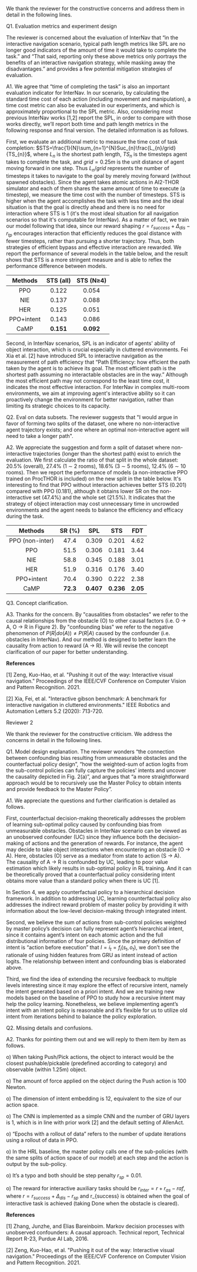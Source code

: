 We thank the reviewer for the constructive concerns and address them in detail in the following lines.

Q1. Evaluation metrics and experiment design

The reviewer is concerned about the evaluation of InterNav that “in the interactive navigation scenario, typical path length metrics like SPL are no longer good indicators of the amount of time it would take to complete the task.” and “That said, reporting only these above metrics only portrays the benefits of an interactive navigation strategy, while masking away the disadvantages.” and provides a few potential mitigation strategies of evaluation.

A1. We agree that “time of completing the task” is also an important evaluation indicator for InterNav. In our scenario, by calculating the standard time cost of each action (including movement and manipulation), a time cost metric can also be evaluated in our experiments, and which is approximately proportional to the SPL metric. Also, considering most previous InterNav works [1,2] report the SPL, in order to compare with those works directly, we’ll report both time and path length metrics in the following response and final version. The detailed information is as follows.

First, we evaluate an additional metric to measure the time cost of task completion: $STS=\frac{1}{N}\sum_{n=1}^{N}Suc_{n}\frac{L_{n}/grid}{TS_{n}}$, where $L_{n}$ is the shortest path length, $TS_{n}$ is the timesteps agent takes to complete the task, and $grid=0.25m$ is the unit distance of agent moving forward in one step. Thus $L_{n}/grid$ represents the number of timesteps it takes to navigate to the goal by merely moving forward (without spawned obstacles). Since the agent takes atomic actions in AI2-THOR simulator and each of them shares the same amount of time to execute (a timestep), we measure the time cost with the number of timesteps. STS is higher when the agent accomplishes the task with less time and the ideal situation is that the goal is directly ahead and there is no need for interaction where STS is 1 (it's the most ideal situation for all navigation scenarios so that it's computable for InterNav). As a matter of fact, we train our model following that idea, since our reward shaping $r=r_{success}+\Delta_{dis}-r_{tp}$ encourages interaction that efficiently reduces the goal distance with fewer timesteps, rather than pursuing a shorter trajectory. Thus, both strategies of efficient bypass and effective interaction are rewarded. We report the performance of several models in the table below, and the result shows that STS is a more stringent measure and is able to reflex the performance difference between models. 

|Methods|STS (all)|STS (N$\geq$4)|
|:----:|:----:|:----:|
|PPO|0.122|0.054|
|NIE|0.137|0.088|
|HER|0.125|0.051|
|PPO+intent|0.143|0.086|
|CaMP|**0.151**|**0.092**|

Second, in InterNav scenarios, SPL is an indicator of agents' ability of object interaction, which is crucial especially in cluttered environments. Fei Xia et al. [2] have introduced SPL to interactive navigation as the measurement of path efficiency that “Path Efficiency: how efficient the path taken by the agent is to achieve its goal. The most efficient path is the shortest path assuming no interactable obstacles are in the way.” Although the most efficient path may not correspond to the least time cost, it indicates the most effective interaction. For InterNav in complex multi-room environments, we aim at improving agent's interactive ability so it can proactively change the environment for better navigation, rather than limiting its strategic choices to its capacity.

Q2. Eval on data subsets. The reviewer suggests that "I would argue in favor of forming two splits of the dataset, one where no non-interactive agent trajectory exists; and one where an optimal non-interactive agent will need to take a longer path".

A2. We appreciate the suggestion and form a split of dataset where non-interactive trajectories (longer than the shortest path) exist to enrich the evaluation. We first calculate the ratio of that split in the whole dataset: 20.5% (overall), 27.4% (1 $\sim$ 2 rooms), 18.6% (3 $\sim$ 5 rooms), 12.4% (6 $\sim$ 10 rooms). Then we report the performance of models (a non-interactive PPO trained on ProcTHOR is included) on the new split in the table below. It's interesting to find that PPO without interaction achieves better STS (0.201) compared with PPO (0.181), although it obtains lower SR on the non-interactive set (47.4%) and the whole set (21.5%). It indicates that the strategy of object interaction may cost unnecessary time in uncrowded environments and the agent needs to balance the efficiency and efficacy during the task.

|Methods|SR (%)|SPL|STS|FDT|
|:----:|:----:|:----:|:----:|:----:|
|PPO (non-inter)|47.4|0.309|0.201|4.62|
|PPO|51.5|0.306|0.181|3.44|
|NIE|58.8|0.345|0.188|3.01|
|HER|51.9|0.316|0.176|3.40|
|PPO+intent|70.4|0.390|0.222|2.38|
|CaMP|**72.3**|**0.407**|**0.236**|**2.05**|

Q3.  Concept clarification.

A3. Thanks for the concern. By "causalities from obstacles" we refer to the causal relationships from the obstacle (O) to other causal factors (i.e. O $\rightarrow$ A, O $\rightarrow$ R in Figure 2). By "confounding bias" we refer to the negative phenomenon of $P(R|do(A))\neq P(R|A)$ caused by the confounder (i.e. obstacles in InterNav). And our method is designed to better learn the causality from action to reward (A $\rightarrow$ R). We will revise the concept clarification of our paper for better understanding.

**References**

[1] Zeng, Kuo-Hao, et al. "Pushing it out of the way: Interactive visual navigation." Proceedings of the IEEE/CVF Conference on Computer Vision and Pattern Recognition. 2021.

[2] Xia, Fei, et al. "Interactive gibson benchmark: A benchmark for interactive navigation in cluttered environments." IEEE Robotics and Automation Letters 5.2 (2020): 713-720.


Reviewer 2

We thank the reviewer for the constructive criticism. We address the concerns in detail in the following lines.

Q1. Model design explanation. The reviewer wonders “the connection between confounding bias resulting from unmeasurable obstacles and the counterfactual policy design”, “how the weighted-sum of action logits from the sub-control policies can fully capture the policies' intents and uncover the causality depicted in Fig. 2(a)”, and argues that “a more straightforward approach would be to recursively use the Master Policy to obtain intents and provide feedback to the Master Policy”.

A1. We appreciate the questions and further clarification is detailed as follows.

First, counterfactual decision-making theoretically addresses the problem of learning sub-optimal policy caused by confounding bias from unmeasurable obstacles. Obstacles in InterNav scenario can be viewed as an unobserved confounder (UC) since they influence both the decision-making of actions and the generation of rewards. For instance, the agent may decide to take object interactions when encountering an obstacle (O $\rightarrow$ A). Here, obstacles (O) serve as a mediator from state to action (S $\rightarrow$ A). The causality of A $\rightarrow$ R is confounded by UC, leading to poor value estimation which likely results in sub-optimal policy in RL training. And it can be theoretically proved that a counterfactual policy considering intent obtains more value than a standard policy when there is UC [1]. 

In Section 4, we apply counterfactual policy to a hierarchical decision framework. In addition to addressing UC, learning counterfactual policy also addresses the indirect reward problem of master policy by providing it with information about the low-level decision-making through integrated intent.

Second, we believe the sum of actions from sub-control policies weighted by master policy’s decision can fully represent agent’s hierarchical intent, since it contains agent’s intent on each atomic action and the full distributional information of four policies. Since the primary definition of intent is “action before execution” that $I=i_t=f_i(s_t,o_t)$, we don’t see the rationale of using hidden features from GRU as intent instead of action logits. The relationship between intent and confounding bias is elaborated above.

Third, we find the idea of extending the recursive feedback to multiple levels interesting since it may explore the effect of recursive intent, namely the intent generated based on a priori intent. And we are training new models based on the baseline of PPO to study how a recursive intent may help the policy learning. Nonetheless, we believe implementing agent’s intent with an intent policy is reasonable and it’s flexible for us to utilize old intent from iterations behind to balance the policy exploration.

Q2. Missing details and confusions.

A2. Thanks for pointing them out and we will reply to them item by item as follows.

o) When taking Push/Pick actions, the object to interact would be the closest pushable/pickable (predefined according to category) and observable (within 1.25m) object.

o) The amount of force applied on the object during the Push action is 100 Newton.

o) The dimension of intent embedding is 12, equivalent to the size of our action space.

o) The CNN is implemented as a simple CNN and the number of GRU layers is 1, which is in line with prior work [2] and the default setting of AllenAct.

o) “Epochs with a rollout of data” refers to the number of update iterations using a rollout of data in PPO.

o) In the HRL baseline, the master policy calls one of the sub-policies (with the same splits of action space of our model) at each step and the action is output by the sub-policy.

o) It’s a typo and both should be step penalty $r_{sp}=0.01$.

o) The reward for interactive auxiliary tasks should be $r_{inter}=r+r_{as}-r{af}$, where $r=r_{success}+\Delta_{dis}-r_{sp}$ and r_{success} is obtained when the goal of interactive task is achieved (taking Done when the obstacle is cleared).

**References**

[1] Zhang, Junzhe, and Elias Bareinboim. Markov decision processes with unobserved confounders: A causal approach. Technical report, Technical Report R-23, Purdue AI Lab, 2016.

[2] Zeng, Kuo-Hao, et al. "Pushing it out of the way: Interactive visual navigation." Proceedings of the IEEE/CVF Conference on Computer Vision and Pattern Recognition. 2021.
